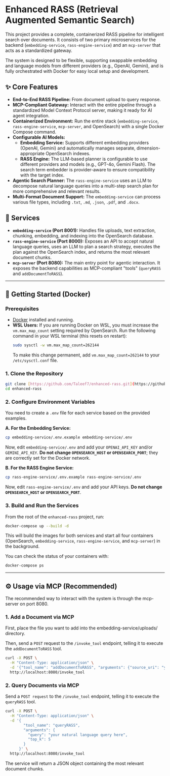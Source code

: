 # Enhanced RASS (Retrieval Augmented Semantic Search)

This project provides a complete, containerized RASS pipeline for intelligent search over documents. It consists of two primary microservices for the backend (`embedding-service`, `rass-engine-service`) and an `mcp-server` that acts as a standardized gateway.

The system is designed to be flexible, supporting swappable embedding and language models from different providers (e.g., OpenAI, Gemini), and is fully orchestrated with Docker for easy local setup and development.

## ✨ Core Features

- **End-to-End RASS Pipeline:** From document upload to query response.
- **MCP-Compliant Gateway:** Interact with the entire pipeline through a standardized Model Context Protocol server, making it ready for AI agent integration.
- **Containerized Environment:** Run the entire stack (`embedding-service`, `rass-engine-service`, `mcp-server`, and OpenSearch) with a single Docker Compose command.
- **Configurable AI Models:**
  - **Embedding Service:** Supports different embedding providers (OpenAI, Gemini) and automatically manages separate, dimension-appropriate OpenSearch indexes.
  - **RASS Engine:** The LLM-based planner is configurable to use different providers and models (e.g., GPT-4o, Gemini Flash). The search term embedder is provider-aware to ensure compatibility with the target index.
- **Agentic Search Planner:** The `rass-engine-service` uses an LLM to decompose natural language queries into a multi-step search plan for more comprehensive and relevant results.
- **Multi-Format Document Support:** The `embedding-service` can process various file types, including `.txt`, `.md`, `.json`, `.pdf`, and `.docx`.

## 📂 Services

- **`embedding-service` (Port 8001):** Handles file uploads, text extraction, chunking, embedding, and indexing into the OpenSearch database.
- **`rass-engine-service` (Port 8000):** Exposes an API to accept natural language queries, uses an LLM to plan a search strategy, executes the plan against the OpenSearch index, and returns the most relevant document chunks.
- **`mcp-server` (Port 8080):** The main entry point for agentic interaction. It exposes the backend capabilities as MCP-compliant "tools" (`queryRASS` and `addDocumentToRASS`).

---

## 🚀 Getting Started (Docker)

### Prerequisites

- [Docker](https://www.docker.com/products/docker-desktop/) installed and running.
- **WSL Users:** If you are running Docker on WSL, you must increase the `vm.max_map_count` setting required by OpenSearch. Run the following command in your WSL terminal (this resets on restart):
  ```bash
  sudo sysctl -w vm.max_map_count=262144
  ```
  To make this change permanent, add `vm.max_map_count=262144` to your `/etc/sysctl.conf` file.

### 1. Clone the Repository

```bash
git clone [https://github.com/Taleef7/enhanced-rass.git](https://github.com/Taleef7/enhanced-rass.git)
cd enhanced-rass
```

### 2. Configure Environment Variables

You need to create a `.env` file for each service based on the provided examples.

**A. For the Embedding Service:**

```bash
cp embedding-service/.env.example embedding-service/.env
```

Now, edit `embedding-service/.env` and add your `OPENAI_API_KEY` and/or `GEMINI_API_KEY`. **Do not change `OPENSEARCH_HOST` or `OPENSEARCH_PORT`**; they are correctly set for the Docker network.

**B. For the RASS Engine Service:**

```bash
cp rass-engine-service/.env.example rass-engine-service/.env
```

Now, edit `rass-engine-service/.env` and add your API keys. **Do not change `OPENSEARCH_HOST` or `OPENSEARCH_PORT`**.

### 3. Build and Run the Services

From the root of the `enhanced-rass` project, run:

```bash
docker-compose up --build -d
```

This will build the images for both services and start all four containers (OpenSearch, `embedding-service`, `rass-engine-service`, and `mcp-server`) in the background.

You can check the status of your containers with:

```bash
docker-compose ps
```

---

## ⚙️ Usage via MCP (Recommended)

The recommended way to interact with the system is through the mcp-server on port 8080.

### 1. Add a Document via MCP

First, place the file you want to add into the embedding-service/uploads/ directory.

Then, send a `POST` request to the `/invoke_tool` endpoint, telling it to execute the `addDocumentToRASS` tool.

```bash
curl -X POST \
  -H "Content-Type: application/json" \
  -d '{"tool_name": "addDocumentToRASS", "arguments": {"source_uri": "your-file-name.txt"}}' \
  http://localhost:8080/invoke_tool
```

### 2. Query Documents via MCP

Send a `POST request` to the `/invoke_tool` endpoint, telling it to execute the `queryRASS` tool.

```bash
curl -X POST \
  -H "Content-Type: application/json" \
  -d '{
        "tool_name": "queryRASS",
        "arguments": {
          "query": "your natural language query here",
          "top_k": 5
        }
      }' \
  http://localhost:8080/invoke_tool
```

The service will return a JSON object containing the most relevant document chunks.